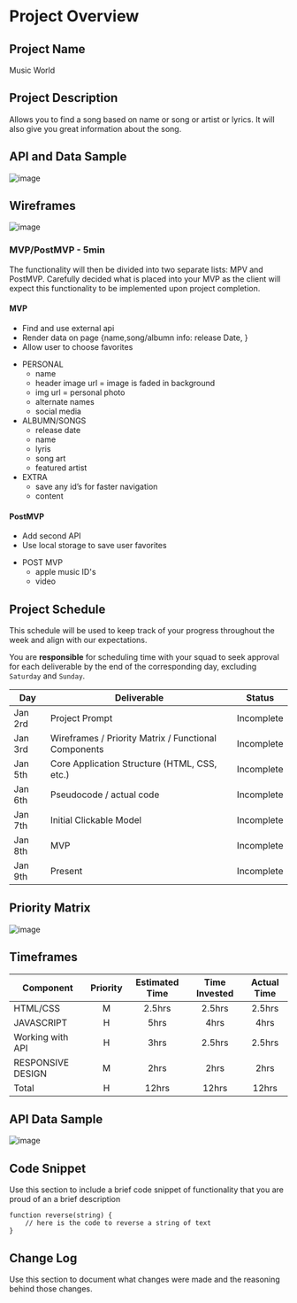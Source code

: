 # Project Overview

## Project Name

Music World

## Project Description

Allows you to find a song based on name or song or artist or lyrics. It will also give you great information about the song.

## API and Data Sample

![image](https://media.git.generalassemb.ly/user/25135/files/09b2d480-2d80-11ea-9022-396ee7afcab5)

## Wireframes

![image](https://media.git.generalassemb.ly/user/25135/files/6d092a80-2db1-11ea-9f05-1c7dc7193efb)

### MVP/PostMVP - 5min

The functionality will then be divided into two separate lists: MPV and PostMVP.  Carefully decided what is placed into your MVP as the client will expect this functionality to be implemented upon project completion.  

#### MVP 

- Find and use external api 
- Render data on page {name,song/albumn info: release Date, } 
- Allow user to choose favorites 
* PERSONAL 
    * name
    * header image url = image is faded in background
    * img url = personal photo
    * alternate names
    * social media
* ALBUMN/SONGS
    * release date
    * name
    * lyris
    * song art
    * featured artist
* EXTRA
    * save any id’s for faster navigation
    * content 

#### PostMVP 

- Add second API
- Use local storage to save user favorites
* POST MVP
    * apple music ID's
    * video
    
## Project Schedule

This schedule will be used to keep track of your progress throughout the week and align with our expectations.  

You are **responsible** for scheduling time with your squad to seek approval for each deliverable by the end of the corresponding day, excluding `Saturday` and `Sunday`.

|  Day | Deliverable | Status
|---|---| ---|
|Jan 2rd| Project Prompt | Incomplete
|Jan 3rd| Wireframes / Priority Matrix / Functional Components | Incomplete
|Jan 5th| Core Application Structure (HTML, CSS, etc.) | Incomplete
|Jan 6th| Pseudocode / actual code | Incomplete
|Jan 7th| Initial Clickable Model  | Incomplete
|Jan 8th| MVP | Incomplete
|Jan 9th| Present | Incomplete

## Priority Matrix

![image](https://media.git.generalassemb.ly/user/25135/files/14687a80-2e0f-11ea-9836-f622fd729baf)

## Timeframes


| Component | Priority | Estimated Time | Time Invested | Actual Time |
| --- | :---: |  :---: | :---: | :---: |
| HTML/CSS | M | 2.5hrs | 2.5hrs | 2.5hrs |
| JAVASCRIPT | H | 5hrs | 4hrs | 4hrs |
| Working with API | H | 3hrs| 2.5hrs | 2.5hrs |
| RESPONSIVE DESIGN | M | 2hrs | 2hrs | 2hrs|
| Total | H | 12hrs| 12hrs | 12hrs |

## API Data Sample


![image](https://media.git.generalassemb.ly/user/25135/files/63aeab00-2e0f-11ea-9199-b1d3a73ab20f)





## Code Snippet

Use this section to include a brief code snippet of functionality that you are proud of an a brief description  

```
function reverse(string) {
	// here is the code to reverse a string of text
}
```

## Change Log
 Use this section to document what changes were made and the reasoning behind those changes.
